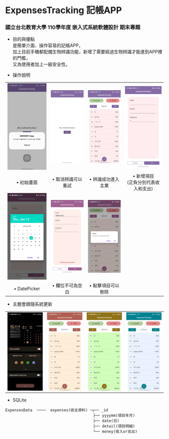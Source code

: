 # ExpensesTracking 記帳APP
### 國立台北教育大學 110學年度 嵌入式系統軟體設計 期末專題

* 目的與優點  
是簡單介面、操作容易的記帳APP，  
加上目前手機都配備生物辨識功能，新增了需要經過生物辨識才能進到APP裡的門檻，  
又為使用者加上一級安全性。

* 操作說明  
<table>
  <tr>
    <td><img src="./ScreenShots/bioAuth.jpg" width = 150px ></td>
    <td><img src="./ScreenShots/reTry.jpg" width = 150px></td>
    <td><img src="./ScreenShots/mainPage.jpg" width = 150px></td>
    <td><img src="./ScreenShots/addItem.jpg" width = 150px></td>
  </tr>
  <tr>
    <td align="center">• 初始畫面</td>
    <td align="center">• 取消辨識可以重試</td>
    <td align="center">• 辨識成功進入主業</td>
    <td align="center">• 新增項目<br>(正負分別代表收入和支出)</td>
  </tr>
  <tr>
    <td><img src="./ScreenShots/DatePicker.jpg" width = 150px ></td>
    <td><img src="./ScreenShots/noBlank.jpg" width = 150px></td>
    <td><img src="./ScreenShots/deleteItem.jpg" width = 150px></td>
  </tr>
  <tr>
    <td align="center">• DatePicker</td>
    <td align="center">• 欄位不可為空白</td>
    <td align="center">• 點擊項目可以刪除</td>
  </tr>
</table>

* 主題會跟隨系統更新  
<table>
  <tr>
    <td><img src="./ScreenShots/colorPalette.jpg" width = 150px ></td>
    <td><img src="./ScreenShots/color1.jpg" width = 150px></td>
    <td><img src="./ScreenShots/color2.jpg" width = 150px></td>
    <td><img src="./ScreenShots/color3.jpg" width = 150px></td>
  </tr>
</table>

* SQLite  
```
ExpensesData  ────  expenses(收支資料) ─┬── _id
                                       ├── yyyymm(項目年月)
                                       ├── date(日)
                                       ├── detail(項目明細)
                                       └── money(收入or支出)
```
